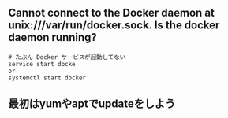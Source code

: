 ## Cannot connect to the Docker daemon at unix:///var/run/docker.sock. Is the docker daemon running?

```
# たぶん Docker サービスが起動してない
service start docke
or
systemctl start docker
```

## 最初はyumやaptでupdateをしよう
